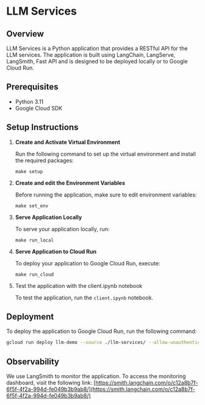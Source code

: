 # LLM Services

## Overview

LLM Services is a Python application that provides a RESTful API for the LLM services. The application is built using LangChain, LangServe, LangSmith, Fast API and is designed to be deployed locally or to Google Cloud Run.

## Prerequisites

- Python 3.11
- Google Cloud SDK

## Setup Instructions

1. **Create and Activate Virtual Environment**

    Run the following command to set up the virtual environment and install the required packages:

    ```
    make setup
    ```

2. **Create and edit the Environment Variables**

    Before running the application, make sure to edit environment variables:

    ```
    make set_env
    ```

3. **Serve Application Locally**

    To serve your application locally, run:

    ```
    make run_local
    ```

4. **Serve Application to Cloud Run**

    To deploy your application to Google Cloud Run, execute:

    ```
    make run_cloud
    ```
5. Test the application with the client.ipynb notebook

    To test the application, run the `client.ipynb` notebook.

## Deployment

To deploy the application to Google Cloud Run, run the following command:
```bash
gcloud run deploy llm-demo --source ./llm-services/ --allow-unauthenticated --region us-east1 --set-env-vars=OPENAI_API_KEY=your_key
```

## Observability

We use LangSmith to monitor the application. 
To access the monitoring dashboard, visit the following link:
[https://smith.langchain.com/o/c12a8b7f-6f5f-4f2a-994d-fe049b3b9ab8/](https://smith.langchain.com/o/c12a8b7f-6f5f-4f2a-994d-fe049b3b9ab8/)
